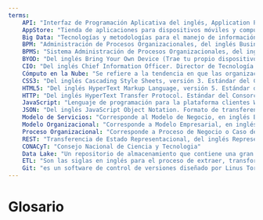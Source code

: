 ```yaml
---
terms:
    API: "Interfaz de Programación Aplicativa del inglés, Application Programming Interface" 
    AppStore: "Tienda de aplicaciones para dispositivos móviles y computadoras personales"
    Big Data: "Tecnologías y metodologías para el manejo de información masiva"
    BPM: "Administración de Procesos Organizacionales, del inglés Business Process Management, Tecnologías relacionadas a la automatización de procesos organizacionales"
    BPMS: "Sistema Administración de Procesos Organizacionales, del inglés Business Process Management System, Sistema para automatización de procesos organizacionales"
    BYOD: "Del inglés Bring Your Own Device (Trae tu propio dispositivo). Tendencia en las organizaciones a que los integrantes traigan dispositivos móviles (celulares, tabletas) de su propiedad y puedan interactuar con los procesos, aplicaciones y servicios de la organización" 
    CIO: "Del inglés Chief Information Officer. Director de Tecnología y cargos similares. Representa el puesto más alto de la función tecnológica en la organización"
    Cómputo en la Nube: "Se refiere a la tendencia en que las organizaciones utilizan infraestructura de redes, hardware y software que no les pertenece, sino que es rentada y se paga en base al uso real, con la premisa de poder escalar las capacidades en forma lineal y teóricamente ilimitada"
    CSS3: "Del inglés Cascading Style Sheets, versión 3. Estándar del Consorcio del Web que especifica el lenguaje para hojas de estilos para documentos de hipertexto"
    HTML5: "Del inglés HyperText Markup Language, versión 5. Estándar del Consorcio del Web que especifica el lenguaje de marcado para documentos de hipertexto"
    HTTP: "Del inglés HyperText Transfer Protocol. Estándar del Consorcio del Web que especifica el protocolo de transferencia para documentos de hipertexto"
    JavaScript: "Lenguaje de programación para la plataforma clientes Web, estandarizado por la ECMA"
    JSON: "Del inglés JavaScript Object Notation. Formato de transferencia estructurado de datos, sustituto de XML por proveer la estructura mínima necesaria, siendo más ligero, compacto y legible por humanos"
    Modelo de Servicios: "Corresponde al Modelo de Negocio, en inglés Business Model"
    Modelo Organizacional: "Corresponde a Modelo Empresarial, en inglés Enterprise Model"
    Proceso Organizacional: "Corresponde a Proceso de Negocio o Caso de Uso de Negocio, en inglés Business Process o Business Use Case"
    REST: "Transferencia de Estado Representacional, del inglés Representational State Transfer. Es un patrón de diseño para sistemas escalables a tamaño global, definido en la tesis doctoral de Roy Thomas Fielding http://www.ics.uci.edu/~fielding/pubs/dissertation/top.htm"
    CONACyT: "Consejo Nacional de Ciencia y Tecnologia"
    Data Lake: "Un repositorio de almacenamiento que contiene una gran cantidad de datos sin procesar hasta que son necesarios. Mientras que un almacén de datos jerárquico almacena información en archivos o folders, una data lake usa un esquema de arquitectura plano para el almacenamiento de datos"
    ETL: "Son las siglas en inglés para el proceso de extraer, transformar y cargar información (Extract, Transform, Load), tres funciones de bases de datos que se combinan en una herramienta para obtener información de una base de datos (extraer), limpiarla y actualizarla (transformar), para finalmente insertarla en otra base de datos (cargar)"
    Git: "es un software de control de versiones diseñado por Linus Torvalds, pensando en la eficiencia y la confiabilidad y compatibilidad del mantenimiento de versiones de aplicaciones cuando éstas tienen un gran número de archivos de código fuente. Su propósito es llevar registro de los cambios en archivos de computadora incluyendo coordinar el trabajo que varias personas realizan sobre archivos compartidos en github"
---
```


# Glosario
 
<Glossary :terms="$frontmatter.terms" />
